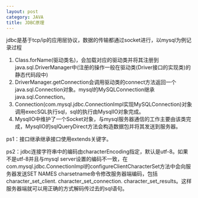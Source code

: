 ```yaml
---
layout: post
category: JAVA
title: JDBC原理
---
```


jdbc是基于tcp/ip的应用层协议，数据的传输都通过socket进行，以mysql为例记录过程

1. Class.forName(驱动类名)，会加载对应的驱动类并将其注册到java.sql.DriverManager中(注册的操作一般在驱动类(Driver接口的实现类)的静态代码段中)
2. DriverManager.getConnection会调用驱动类的connect方法返回一个java.sql.Connection对象。mysql的MySQLConnection继承java.sql.Connection。
3. Connection(com.mysql.jdbc.ConnectionImpl实现MySQLConnection)对象调用execSQL执行sql，sql的执行由MysqlIO对象完成。
4. MysqlIO中维护了一个Socket对象，与mysql服务器通信的工作主要由该类完成，MysqlIO的sqlQueryDirect方法会构造数据包并将其发送到服务器。

ps1：接口继承继承接口使用extends关键字。

ps2：jdbc连接字符串中的编码由characterEncoding指定，默认是utf-8。如果不是utf-8并且与mysql server设置的编码不一致，在com.mysql.jdbc.ConnectionImpl的configureClientCharacterSet方法中会向服务器发送SET NAMES charsetname命令修改服务器端编码，包括character_set_client. character_set_connection. character_set_results。这样服务器端就可以用正确的方式解码传过去的sql语句。